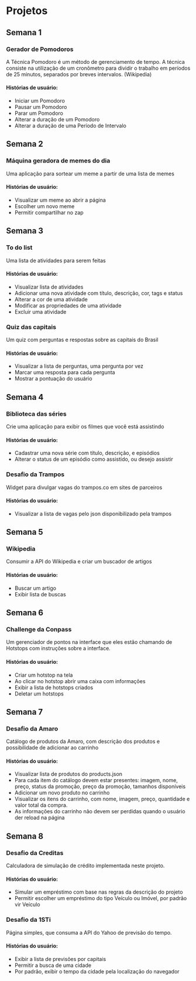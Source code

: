 # Projetos

## Semana 1

### Gerador de Pomodoros
A Técnica Pomodoro é um método de gerenciamento de tempo. A técnica consiste na utilização de um cronômetro para dividir o trabalho em períodos de 25 minutos, separados por breves intervalos. (Wikipedia)<br>

#### Histórias de usuário:
- Iniciar um Pomodoro
- Pausar um Pomodoro
- Parar um Pomodoro
- Alterar a duração de um Pomodoro
- Alterar a duração de uma Período de Intervalo

## Semana 2

### Máquina geradora de memes do dia
Uma aplicação para sortear um meme a partir de uma lista de memes

#### Histórias de usuário:
- Visualizar um  meme ao abrir a página
- Escolher um novo meme
- Permitir compartilhar no zap

## Semana 3
### To do list
Uma lista de atividades para serem feitas

#### Histórias de usuário:
- Visualizar lista de atividades
- Adicionar uma nova atividade com título, descrição, cor, tags e status
- Alterar a cor de uma atividade
- Modificar as propriedades de uma atividade
- Excluir uma atividade

### Quiz das capitais
Um quiz com perguntas e respostas sobre as capitais do Brasil

#### Histórias de usuário:
- Visualizar a lista de perguntas, uma pergunta por vez
- Marcar uma resposta para cada pergunta
- Mostrar a pontuação do usuário

## Semana 4
### Biblioteca das séries
Crie uma aplicação para exibir os filmes que você está assistindo

#### Histórias de usuário:
- Cadastrar uma nova série com título, descrição, e episódios
- Alterar o status de um episódio como assistido, ou desejo assistir

### Desafio da Trampos
Widget para divulgar vagas do trampos.co em sites de parceiros

#### Histórias do usuário:
- Visualizar a lista de vagas pelo json disponibilizado pela trampos

## Semana 5
### Wikipedia
Consumir a API do Wikipedia e criar um buscador de artigos

#### Histórias de usuário:
- Buscar um artigo
- Exibir lista de buscas

## Semana 6
### Challenge da Conpass
Um gerenciador de pontos na interface que eles estão chamando de Hotstops com instruções sobre a interface.

#### Histórias do usuário:
- Criar um hotstop na tela
- Ao clicar no hotstop abrir uma caixa com informações
- Exibir a lista de hotstops criados
- Deletar um hotstops

## Semana 7
### Desafio da Amaro
Catálogo de produtos da Amaro, com descrição dos produtos e possibilidade de adicionar ao carrinho

#### Histórias do usuário:
- Visualizar lista de produtos do products.json
- Para cada item do catálogo devem estar presentes: imagem, nome, preço, status da promoção, preço da promoção, tamanhos disponíveis
- Adicionar um novo produto no carrinho
- Visualizar os itens do carrinho, com nome, imagem, preço, quantidade e valor total da compra.
- As informações do carrinho não devem ser perdidas quando o usuário der reload na página

## Semana 8
### Desafio da Creditas
Calculadora de simulação de crédito implementada neste projeto.

#### Histórias do usuário:
- Simular um empréstimo com base nas regras da descrição do projeto
- Permitir escolher um empréstimo do tipo Veículo ou Imóvel, por padrão vir Veículo

### Desafio da 1STi
Página simples, que consuma a API do Yahoo de previsão do tempo.

#### Histórias do usuário:
- Exibir a lista de previsões por capitais
- Permitir a busca de uma cidade
- Por padrão, exibir o tempo da cidade pela localização do navegador
